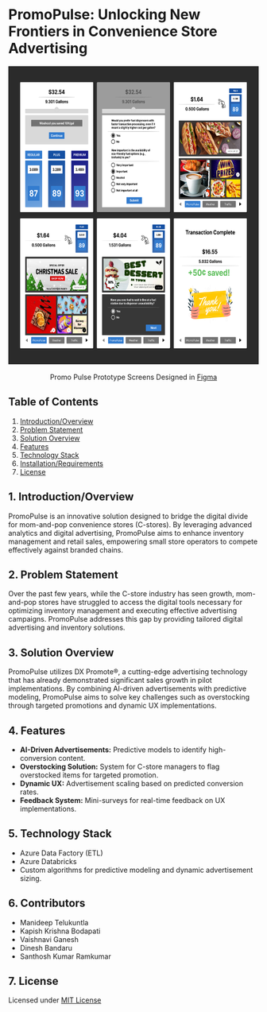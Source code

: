 
# PromoPulse: Unlocking New Frontiers in Convenience Store Advertising

<div align="center">
  <img src="https://github.com/ManideepTelukuntla/Promo-Pulse/blob/main/Images/Promo-Pulse-Prototype-Screens.png" width="600" height="600" alt="Stock Portfolio Optimization">
  <br>
  <p>Promo Pulse Prototype Screens Designed in <a href="https://www.figma.com/file/W1CgrA2KQTUHK9D3WXzrQ9/PromoPulse?type=design&node-id=0%3A1&mode=design&t=s5KbeJNjvL3waRoY-1">Figma</a></p>
</div>


## Table of Contents
1. [Introduction/Overview](#introductionoverview)
2. [Problem Statement](#problem-statement)
3. [Solution Overview](#solution-overview)
4. [Features](#features)
5. [Technology Stack](#technology-stack)
6. [Installation/Requirements](#installationrequirements)
7. [License](#license)

## 1. Introduction/Overview
PromoPulse is an innovative solution designed to bridge the digital divide for mom-and-pop convenience stores (C-stores). By leveraging advanced analytics and digital advertising, PromoPulse aims to enhance inventory management and retail sales, empowering small store operators to compete effectively against branded chains.

## 2. Problem Statement
Over the past few years, while the C-store industry has seen growth, mom-and-pop stores have struggled to access the digital tools necessary for optimizing inventory management and executing effective advertising campaigns. PromoPulse addresses this gap by providing tailored digital advertising and inventory solutions.

## 3. Solution Overview
PromoPulse utilizes DX Promote®, a cutting-edge advertising technology that has already demonstrated significant sales growth in pilot implementations. By combining AI-driven advertisements with predictive modeling, PromoPulse aims to solve key challenges such as overstocking through targeted promotions and dynamic UX implementations.

## 4. Features
- **AI-Driven Advertisements:** Predictive models to identify high-conversion content.
- **Overstocking Solution:** System for C-store managers to flag overstocked items for targeted promotion.
- **Dynamic UX:** Advertisement scaling based on predicted conversion rates.
- **Feedback System:** Mini-surveys for real-time feedback on UX implementations.

## 5. Technology Stack
- Azure Data Factory (ETL)
- Azure Databricks
- Custom algorithms for predictive modeling and dynamic advertisement sizing.

## 6. Contributors
- Manideep Telukuntla
- Kapish Krishna Bodapati
- Vaishnavi Ganesh
- Dinesh Bandaru
- Santhosh Kumar Ramkumar

## 7. License
Licensed under [MIT License](https://github.com/ManideepTelukuntla/InvestigateTMDBMovieData/blob/master/LICENSE)
